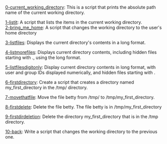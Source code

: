 [0-current_working_directory](0-current_working_directory): This is a script that prints the absolute path name of the current working directory.

[1-listit](1-listit): A script that lists the items in the current working directory.  
[2-bring_me_home](2-bring_me_home): A script that changes the working directory to the user's home directory

[3-listfiles](3-listfiles): Displays the current directory's contents in a long format.

[4-listmorefiles](4-listmorefiles): Displays current directory contents, including hidden files starting with ., using the long format.

[5-listfilesdigitonly](5-listfilesdigitonly): Display current directory contents in long format, with user and group IDs displayed numerically, and hidden files starting with .

[6-firstdirectory](6-firstdirectory): Create a script that creates a directory named my_first_directory in the /tmp/ directory.

[7-movethatfile](7-movethatfile): Move the file betty from /tmp/ to /tmp/my_first_directory.

[8-firstdelete](8-firstdelete): Delete the file betty. The file betty is in /tmp/my_first_directory

[9-firstdirdeletion](9-firstdirdeletion): Delete the directory my_first_directory that is in the /tmp directory.

[10-back](10-back): Write a script that changes the working directory to the previous one.

